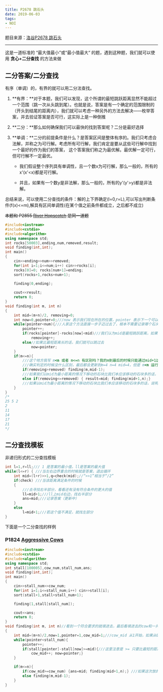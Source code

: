 ```yaml
---
title: P2678 跳石头
date: 2019-06-03
tags:
- NOI
---
```


题目来源：[洛谷P2678 跳石头](https://www.luogu.org/problemnew/show/P2678)

---

这是一道标准的 “最大值最小”或“最小值最大“ 的题，遇到这种题，我们就可以使用 **贪心+二分查找** 的方法来做

## 二分答案/二分查找

有序（单调）的，有界的就可以用二分法查找。<!--more-->

1. **有界：**对于本题，我们可以发现，这个所谓的最短跳跃距离显然不能超过一个范围（跳一次从头跳到尾）。也就是说，答案是有一个确定的范围限制的（开头到结尾的距离内），我们就可以考虑一种另外的方法去解决——枚举答案，并去验证答案是否可行，这实际上是一种倒推

2. **二分：**那么如何确保我们可以最快的找到答案呢？二分是最好选择

3. **单调：**二分的前提条件是什么？是答案区间是整体有序的。我们只考虑合法解，并称之为可行解。考虑所有可行解，我们肯定是要从这些可行解中找到一个最好的作为我们的答案， 这个答案我们称之为最优解。最优解一定可行，但可行解不一定最优。

   - 我们假设整个序列具有单调性，且一个数x为可行解，那么一般的，所有的x'(x'<x)都是可行解。

   - 并且，如果有一个数y是非法解，那么一般的，所有的y'(y'>y)都是非法解。

总结来说，可以使用二分查找的条件：解的上下界确定(l=0,r=L),可以写出判断条件(f(x)<=m),解具有区间单调性(在某个值之前条件都成立，之后都不成立)



~~本题和 P2855 [River Hopscotch](https://www.luogu.org/problemnew/show/P2855) 是同一道题~~

```cpp
#include<iostream>
#include<cstdio>
#include<algorithm>
using namespace std;
int rocks[50003],ending,num,removed,result;
void finding(int,int);
int main()
{
    cin>>ending>>num>>removed;
    for(int i=1;i<=num;i++) cin>>rocks[i];
    rocks[0]=0; rocks[num+1]=ending;
    sort(rocks+1,rocks+num+1);

    finding(0,ending);
    
    cout<<result;
    return 0;
}
void finding(int m, int n)
{
    int mid=(m+n)/2, removing=0;
    int now=0,pointer=0;///now 表示我们现在所在的位置，pointer 表示下一个可以跳到的位置
    while(pointer<num){///人家这个方法直接一步子迈过去了，根本不需要记录哪个石头被拿掉了，或者判定一个原本有石头的地方被没被拿掉，毕竟题目本身就叫跳石头，为什么要一个个石头看呢，直接跳不就好了
        pointer++;
        if(rocks[pointer]-rocks[now]<mid)///我们认为mid是最短跳跃距离，如果有某种情况使得跳跃距离比这个最短的还短，我们就需要拿走这块石头来增大这个地方的跳跃距离，使其大于最短跳跃距离
            removing++;
        else//如果比最短距离长的话，我们就可以跳过去
            now=pointer;
    }
    if(m<=n){
        ///这个地方我写 m<n 或者 m<=n 有区别吗？我的m到最后的时候只能通过mid+1这一种方式更新，+1又不影响/2以后mid的值，所以这两个判定不是一样的吗？
        ///确实判定的时候没什么区别，最后都会更新到m=4 n=4 mid=4，但是 m<n 运行到 m=4 n=4 mid=4 会发现 m!<n 所以不会更新 result
        if(removing>removed) finding(m,mid-1);
        ///如果我们以mid为最小距离的情况下移动的石块比我们本应该移动的石块多的话，说明这个答案是不合法的，并且所有大于mid的都不合法（越大于mid移动的石块只会越来越多），所以减少 最小移动距离 使得我们不要移动那么多石块
        else if(removing<=removed) { result=mid; finding(mid+1,n);}
        ///如果以mid为最小距离的情况下移动的石块比我们本应该移动的石块多的话，说明这个答案合法，但是因为我们要寻找最大的最小值，所以增大 最小距离 看看有没有更优的解
    }
}
/*
25 5 2 
2
11
14
17 
21
*/
```



## 二分查找模板

非递归形式的二分查找模板

```cpp
int l=1,r=ll;/// 1 是答案的最小值，ll是答案的最大值 
while(l<=r) { ///当左右边界重合的时候就是答案，退出循环 
	int mid=(l+r)>>1,q=check(mid);//“>>1”相当于“/2” 
	if(check) ///当该距离满足条件的时候 
    {
        ///去寻找右半部分，看看还有没有符合条件的更大的值
        ll=mid+1;///ll上mid右边，找右半部分 
        ans=mid;///记录答案（更新中） 
    }
	else 
        l=mid+1;///若这个值不满足，就找左部分
}
```

下面是一个二分查找的样例

### P1824 [Aggressive Cows](https://www.luogu.org/problemnew/show/P1824)

```cpp
#include<iostream>
#include<cstdio>
#include<algorithm>
using namespace std;
int stall[100005],cow_num,stall_num,ans;
void finding(int,int);
int main()
{
    cin>>stall_num>>cow_num;
    for(int i=1;i<=stall_num;i++) cin>>stall[i];
    sort(stall+1,stall+stall_num+1);

    finding(1,stall[stall_num]);

    cout<<ans;
    return 0;
}
void finding(int m, int n)//看到一个符合要求的就填进去，最后看填进去的cow和一共有的是多是少
{
    int mid=(m+n)/2,now=1,pointer=1,cow_mid=1;///cow_mid 从1开始，如果从0开始实际上算的是间距，n+1才是牛的数量
    while(pointer<stall_num){
        pointer++;
        if(stall[pointer]-stall[now]>=mid){///这里注意是 >= 只要比最短的距离(mid)大，我们就可以放一头奶牛在这里
            cow_mid++; now=pointer;}
    }

    if(m<=n){
        if(cow_mid>=cow_num) {ans=mid; finding(mid+1,n);} ///如果这次放的比我们需要放的多，说明我们的最短间距太小了，所以要增大最短间距
        else finding(m,mid-1);
    }
}
```

